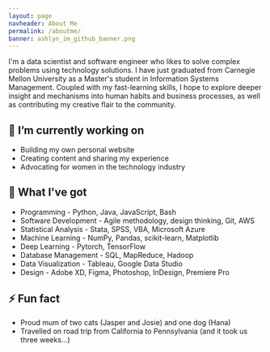 ```yaml
---
layout: page
navheader: About Me
permalink: /aboutme/
banner: ashlyn_im_github_banner.png
---
```


I'm a data scientist and software engineer who likes to solve complex problems using technology solutions. I have just graduated from Carnegie Mellon University as a Master's student in Information Systems Management. Coupled with my fast-learning skills, I hope to explore deeper insight and mechanisms into human habits and business processes, as well as contributing my creative flair to the community.

## 🌱 I’m currently working on
- Building my own personal website
- Creating content and sharing my experience
- Advocating for women in the technology industry

## 🔭 What I've got
- Programming - Python, Java, JavaScript, Bash
- Software Development - Agile methodology, design thinking, Git, AWS
- Statistical Analysis - Stata, SPSS, VBA, Microsoft Azure
- Machine Learning - NumPy, Pandas, scikit-learn, Matplotlib
- Deep Learning - Pytorch, TensorFlow
- Database Management - SQL, MapReduce, Hadoop
- Data Visualization - Tableau, Google Data Studio
- Design - Adobe XD, Figma, Photoshop, InDesign, Premiere Pro


## ⚡ Fun fact
- Proud mum of two cats (Jasper and Josie) and one dog (Hana)
- Travelled on road trip from California to Pennsylvania (and it took us three weeks...)
